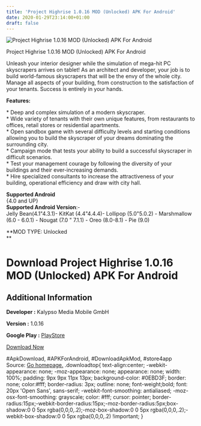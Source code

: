 ```yaml
---
title: 'Project Highrise 1.0.16 MOD (Unlocked) APK For Android'
date: 2020-01-29T23:14:00+01:00
draft: false
---
```


![Project Highrise 1.0.16 MOD (Unlocked) APK For Android](https://i0.wp.com/apkhome.net/wp-content/uploads/2020/01/Project-Highrise-1.0.16-MOD-Unlocked.png "Project Highrise 1.0.16 MOD (Unlocked) APK For Android")

  

Project Highrise 1.0.16 MOD (Unlocked) APK For Android

Unleash your interior designer while the simulation of mega-hit PC skyscrapers arrives on tablet! As an architect and developer, your job is to build world-famous skyscrapers that will be the envy of the whole city. Manage all aspects of your building, from construction to the satisfaction of your tenants. Success is entirely in your hands.

**Features:**

\* Deep and complex simulation of a modern skyscraper.  
\* Wide variety of tenants with their own unique features, from restaurants to offices, retail stores or residential apartments.  
\* Open sandbox game with several difficulty levels and starting conditions allowing you to build the skyscraper of your dreams dominating the surrounding city.  
\* Campaign mode that tests your ability to build a successful skyscraper in difficult scenarios.  
\* Test your management courage by following the diversity of your buildings and their ever-increasing demands.  
\* Hire specialized consultants to increase the attractiveness of your building, operational efficiency and draw with city hall.

**Supported Android**  
{4.0 and UP}  
**Supported Android Version**:-  
Jelly Bean(4.1"4.3.1)- KitKat (4.4"4.4.4)- Lollipop (5.0"5.0.2) - Marshmallow (6.0 - 6.0.1) - Nougat (7.0 " 7.1.1) - Oreo (8.0-8.1) - Pie (9.0)

**MOD TYPE: Unlocked  
**

Download Project Highrise 1.0.16 MOD (Unlocked) APK For Android
===============================================================

Additional Information
----------------------

**Developer :** Kalypso Media Mobile GmbH

**Version :** 1.0.16

**Google Play :** [PlayStore](https://play.google.com/store/apps/details?id=com.kalypsomedia.projecthighrise)

  

[Download Now](https://store4app.co/post/project-highrise-1-0-16-mod-unlocked-apk-for-android_1580325748)

  
#ApkDownload, #APKForAndroid, #DownloadApkMod, #store4app  
Source: [Go homepage.](https://store4app.co/post/project-highrise-1-0-16-mod-unlocked-apk-for-android_1580325748) .downloadtop{ text-align:center; -webkit-appearance: none; -moz-appearance: none; appearance: none; width: 100%; padding: 9px 9px 11px 13px; background-color: #0EBD3F; border: none; color:#fff; border-radius: 3px; outline: none; font-weight;bold; font: 20px 'Open Sans', sans-serif; -webkit-font-smoothing: antialiased; -moz-osx-font-smoothing: grayscale; color: #fff; cursor: pointer; border-radius:15px;-webkit-border-radius:15px;-moz-border-radius:5px;box-shadow:0 0 5px rgba(0,0,0,.2);-moz-box-shadow:0 0 5px rgba(0,0,0,.2);-webkit-box-shadow:0 0 5px rgba(0,0,0,.2) !important; }